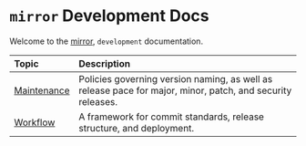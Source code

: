 # `mirror` Development Docs

Welcome to the [mirror](https://github.com/talismanco/mirror), `development` documentation.

| Topic                         | Description                                                                                                |
| :---------------------------- | :--------------------------------------------------------------------------------------------------------- |
| [Maintenance](maintenance.md) | Policies governing version naming, as well as release pace for major, minor, patch, and security releases. |
| [Workflow](workflow.md)       | A framework for commit standards, release structure, and deployment.                                       |
